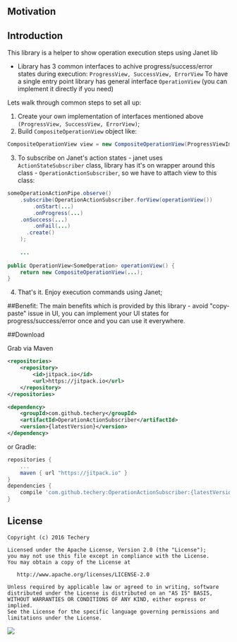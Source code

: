 ## Motivation

## Introduction
This library is a helper to show operation execution steps using Janet lib
  
  * Library has 3 common interfaces to achive progress/success/error states during execution:
    `ProgressView, SuccessView, ErrorView`
  To have a single entry point library has general interface `OperationView` (you can implement it directly if you need)

Lets walk through common steps to set all up: 
    
1. Create your own implementation of interfaces mentioned above `(ProgressView, SuccessView, ErrorView)`;
2. Build `CompositeOperationView` object like:

  ```java
  CompositeOperationView view = new CompositeOperationView(ProgressViewImpl, SuccessViewImpl, ErrorViewImpl);
  ```

3. To subscribe on Janet's action states - janet uses `ActionStateSubscriber` class, library has it's on wrapper around this class - `OperationActionSubscriber`, so we have to attach view to this class:
  
  ```java
  someOperationActionPipe.observe()
      .subscribe(OperationActionSubscriber.forView(operationView())
          .onStart(...)
          .onProgress(...)
	  .onSuccess(...)
          .onFail(...)
        .create()
      );
      
      ...
      
  public OperationView<SomeOperation> operationView() {
      return new CompositeOperationView(...);
  }
  ```
4. That's it. Enjoy execution commands using Janet;

##Benefit:
The main benefits which is provided by this library - avoid "copy-paste" issue in UI, you can implement your UI states for progress/success/error once and you can use it everywhere.

##Download

Grab via Maven
```xml
<repositories>
	<repository>
	    <id>jitpack.io</id>
        <url>https://jitpack.io</url>
	</repository>
</repositories>

<dependency>
    <groupId>com.github.techery</groupId>
    <artifactId>OperationActionSubscriber</artifactId>
    <version>{latestVersion}</version>
</dependency>
```
or Gradle:
```groovy
repositories {
    ...
    maven { url "https://jitpack.io" }
}
dependencies {
    compile 'com.github.techery:OperationActionSubscriber:{latestVersion}'
}
```

## License

    Copyright (c) 2016 Techery

    Licensed under the Apache License, Version 2.0 (the "License");
    you may not use this file except in compliance with the License.
    You may obtain a copy of the License at

       http://www.apache.org/licenses/LICENSE-2.0

    Unless required by applicable law or agreed to in writing, software
    distributed under the License is distributed on an "AS IS" BASIS,
    WITHOUT WARRANTIES OR CONDITIONS OF ANY KIND, either express or implied.
    See the License for the specific language governing permissions and
    limitations under the License.

[![](https://www.jitpack.io/v/techery/OperationActionSubscriber.svg)](https://www.jitpack.io/#techery/OperationActionSubscriber)
